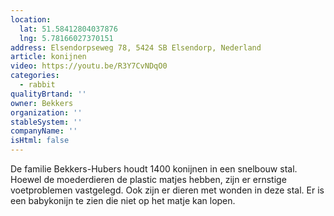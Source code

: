 ```yaml
---
location:
  lat: 51.58412804037876
  lng: 5.78166027370151
address: Elsendorpseweg 78, 5424 SB Elsendorp, Nederland
article: konijnen
video: https://youtu.be/R3Y7CvNDqO0
categories:
  - rabbit
qualityBrtand: ''
owner: Bekkers
organization: ''
stableSystem: ''
companyName: ''
isHtml: false
---
```

De familie Bekkers-Hubers houdt 1400 konijnen in een snelbouw stal. Hoewel de moederdieren de plastic matjes hebben, zijn er ernstige voetproblemen vastgelegd. Ook zijn er dieren met wonden in deze stal. Er is een babykonijn te zien die niet op het matje kan lopen.
